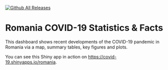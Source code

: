 [![Github All Releases](https://img.shields.io/github/alexdum/covid19-romania/total.svg)]()

# Romania COVID-19 Statistics & Facts 

This dashboard shows recent developments of the COVID-19 pandemic in Romania via a map, summary tables, key figures and plots.

You can see this Shiny app in action on https://covid-19.shinyapps.io/romania.
